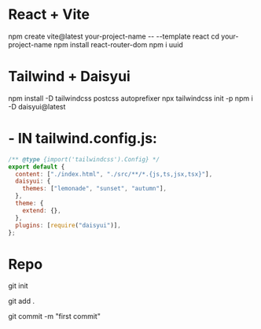 # React + Vite

npm create vite@latest your-project-name -- --template react
cd your-project-name
npm install react-router-dom
npm i uuid

# Tailwind + Daisyui

npm install -D tailwindcss postcss autoprefixer
npx tailwindcss init -p
npm i -D daisyui@latest

# - IN tailwind.config.js:

```javascript
/** @type {import('tailwindcss').Config} */
export default {
  content: ["./index.html", "./src/**/*.{js,ts,jsx,tsx}"],
  daisyui: {
    themes: ["lemonade", "sunset", "autumn"],
  },
  theme: {
    extend: {},
  },
  plugins: [require("daisyui")],
};
```

# Repo

git init

git add .

git commit -m "first commit"
